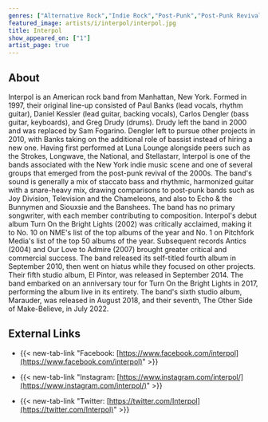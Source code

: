 ```yaml
---
genres: ["Alternative Rock","Indie Rock","Post-Punk","Post-Punk Revival"]
featured_image: artists/i/interpol/interpol.jpg
title: Interpol
show_appeared_on: ["1"]
artist_page: true
---
```

## About

Interpol is an American rock band from Manhattan, New York. Formed in 1997, their original line-up consisted of Paul Banks (lead vocals, rhythm guitar), Daniel Kessler (lead guitar, backing vocals), Carlos Dengler (bass guitar, keyboards), and Greg Drudy (drums). Drudy left the band in 2000 and was replaced by Sam Fogarino. Dengler left to pursue other projects in 2010, with Banks taking on the additional role of bassist instead of hiring a new one.
Having first performed at Luna Lounge alongside peers such as the Strokes, Longwave, the National, and Stellastarr, Interpol is one of the bands associated with the New York indie music scene and one of several groups that emerged from the post-punk revival of the 2000s. The band's sound is generally a mix of staccato bass and rhythmic, harmonized guitar with a snare-heavy mix, drawing comparisons to post-punk bands such as Joy Division, Television and the Chameleons, and also to Echo & the Bunnymen and Siouxsie and the Banshees. The band has no primary songwriter, with each member contributing to composition.
Interpol's debut album Turn On the Bright Lights (2002) was critically acclaimed, making it to No. 10 on NME's list of the top albums of the year and No. 1 on Pitchfork Media's list of the top 50 albums of the year. Subsequent records Antics (2004) and Our Love to Admire (2007) brought greater critical and commercial success. The band released its self-titled fourth album in September 2010, then went on hiatus while they focused on other projects. Their fifth studio album, El Pintor, was released in September 2014. The band embarked on an anniversary tour for Turn On the Bright Lights in 2017, performing the album live in its entirety. The band's sixth studio album, Marauder, was released in August 2018, and their seventh, The Other Side of Make-Believe, in July 2022.

## External Links

- {{< new-tab-link "Facebook: [https://www.facebook.com/interpol](https://www.facebook.com/interpol)" >}}

- {{< new-tab-link "Instagram: [https://www.instagram.com/interpol/](https://www.instagram.com/interpol/)" >}}

- {{< new-tab-link "Twitter: [https://twitter.com/Interpol](https://twitter.com/Interpol)" >}}


